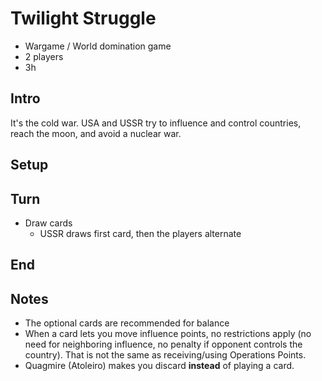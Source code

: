 # Twilight Struggle

- Wargame / World domination game
- 2 players
- 3h

## Intro

It's the cold war. USA and USSR try to influence and control countries, reach the moon, and avoid a nuclear war.

## Setup

## Turn

- Draw cards
  - USSR draws first card, then the players alternate

## End

## Notes

- The optional cards are recommended for balance
- When a card lets you move influence points, no restrictions apply (no need for neighboring influence, no penalty if opponent controls the country). That is not the same as receiving/using Operations Points.
- Quagmire (Atoleiro) makes you discard **instead** of playing a card.
